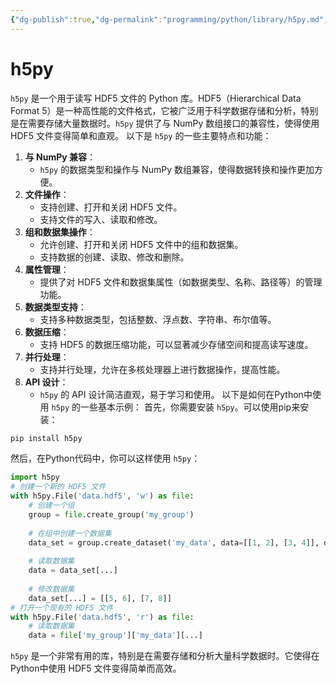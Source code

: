 ```yaml
---
{"dg-publish":true,"dg-permalink":"programming/python/library/h5py.md","permalink":"/programming/python/library/h5py.md/"}
---
```



# h5py

`h5py` 是一个用于读写 HDF5 文件的 Python 库。HDF5（Hierarchical Data Format 5）是一种高性能的文件格式，它被广泛用于科学数据存储和分析，特别是在需要存储大量数据时。`h5py` 提供了与 NumPy 数组接口的兼容性，使得使用 HDF5 文件变得简单和直观。 以下是 `h5py` 的一些主要特点和功能：

1. **与 NumPy 兼容**：
   * `h5py` 的数据类型和操作与 NumPy 数组兼容，使得数据转换和操作更加方便。
2. **文件操作**：
   * 支持创建、打开和关闭 HDF5 文件。
   * 支持文件的写入、读取和修改。
3. **组和数据集操作**：
   * 允许创建、打开和关闭 HDF5 文件中的组和数据集。
   * 支持数据的创建、读取、修改和删除。
4. **属性管理**：
   * 提供了对 HDF5 文件和数据集属性（如数据类型、名称、路径等）的管理功能。
5. **数据类型支持**：
   * 支持多种数据类型，包括整数、浮点数、字符串、布尔值等。
6. **数据压缩**：
   * 支持 HDF5 的数据压缩功能，可以显著减少存储空间和提高读写速度。
7. **并行处理**：
   * 支持并行处理，允许在多核处理器上进行数据操作，提高性能。
8. **API 设计**：
   * `h5py` 的 API 设计简洁直观，易于学习和使用。 以下是如何在Python中使用 `h5py` 的一些基本示例： 首先，你需要安装 `h5py`。可以使用pip来安装：

```bash
pip install h5py
```

然后，在Python代码中，你可以这样使用 `h5py`：

```python
import h5py
# 创建一个新的 HDF5 文件
with h5py.File('data.hdf5', 'w') as file:
    # 创建一个组
    group = file.create_group('my_group')
    
    # 在组中创建一个数据集
    data_set = group.create_dataset('my_data', data=[[1, 2], [3, 4]], dtype='int32')
    
    # 读取数据集
    data = data_set[...]
    
    # 修改数据集
    data_set[...] = [[5, 6], [7, 8]]
# 打开一个现有的 HDF5 文件
with h5py.File('data.hdf5', 'r') as file:
    # 读取数据集
    data = file['my_group']['my_data'][...]
```

`h5py` 是一个非常有用的库，特别是在需要存储和分析大量科学数据时。它使得在Python中使用 HDF5 文件变得简单而高效。